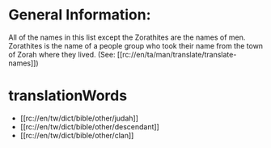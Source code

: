 # General Information:

All of the names in this list except the Zorathites are the names of men. Zorathites is the name of a people group who took their name from the town of Zorah where they lived. (See: [[rc://en/ta/man/translate/translate-names]])

# translationWords

* [[rc://en/tw/dict/bible/other/judah]]
* [[rc://en/tw/dict/bible/other/descendant]]
* [[rc://en/tw/dict/bible/other/clan]]
